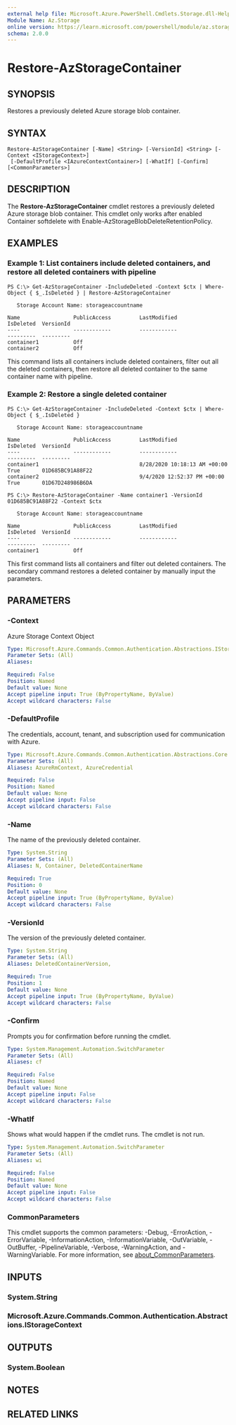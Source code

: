 ```yaml
---
external help file: Microsoft.Azure.PowerShell.Cmdlets.Storage.dll-Help.xml
Module Name: Az.Storage
online version: https://learn.microsoft.com/powershell/module/az.storage/restore-azstoragecontainer
schema: 2.0.0
---
```


# Restore-AzStorageContainer

## SYNOPSIS
Restores a previously deleted Azure storage blob container.

## SYNTAX

```
Restore-AzStorageContainer [-Name] <String> [-VersionId] <String> [-Context <IStorageContext>]
 [-DefaultProfile <IAzureContextContainer>] [-WhatIf] [-Confirm] [<CommonParameters>]
```

## DESCRIPTION
The **Restore-AzStorageContainer** cmdlet restores a previously deleted Azure storage blob container.
This cmdlet only works after enabled Container softdelete with Enable-AzStorageBlobDeleteRetentionPolicy.

## EXAMPLES

### Example 1: List containers include deleted containers, and restore all deleted containers with pipeline
<!-- Skip: Output cannot be splitted from code -->


```
PS C:\> Get-AzStorageContainer -IncludeDeleted -Context $ctx | Where-Object { $_.IsDeleted } | Restore-AzStorageContainer

   Storage Account Name: storageaccountname

Name                 PublicAccess         LastModified                   IsDeleted  VersionId                                                                                                                                                                                                                                                         
----                 ------------         ------------                   ---------  ---------                                                                                                                                                                    
container1           Off
container2           Off
```

This command lists all containers include deleted containers, filter out all the deleted containers, then restore all deleted container to the same container name with pipeline.

### Example 2: Restore a single deleted container
<!-- Skip: Output cannot be splitted from code -->


```
PS C:\> Get-AzStorageContainer -IncludeDeleted -Context $ctx | Where-Object { $_.IsDeleted } 

   Storage Account Name: storageaccountname

Name                 PublicAccess         LastModified                   IsDeleted  VersionId                                                                                                                                                                                                                                                      
----                 ------------         ------------                   ---------  ---------                                                                                                                                                                   
container1                                8/28/2020 10:18:13 AM +00:00   True       01D685BC91A88F22                                                                                                                                                                                                                                                                
container2                                9/4/2020 12:52:37 PM +00:00    True       01D67D248986B6DA  

PS C:\> Restore-AzStorageContainer -Name container1 -VersionId 01D685BC91A88F22 -Context $ctx

   Storage Account Name: storageaccountname

Name                 PublicAccess         LastModified                   IsDeleted  VersionId                                                                                                                                                                                                                                                     
----                 ------------         ------------                   ---------  ---------                                                                                                                                                                                                                                                        
container1           Off
```

This first command lists all containers and filter out deleted containers.
The secondary command restores a deleted container by manually input the parameters.

## PARAMETERS

### -Context
Azure Storage Context Object

```yaml
Type: Microsoft.Azure.Commands.Common.Authentication.Abstractions.IStorageContext
Parameter Sets: (All)
Aliases:

Required: False
Position: Named
Default value: None
Accept pipeline input: True (ByPropertyName, ByValue)
Accept wildcard characters: False
```

### -DefaultProfile
The credentials, account, tenant, and subscription used for communication with Azure.

```yaml
Type: Microsoft.Azure.Commands.Common.Authentication.Abstractions.Core.IAzureContextContainer
Parameter Sets: (All)
Aliases: AzureRmContext, AzureCredential

Required: False
Position: Named
Default value: None
Accept pipeline input: False
Accept wildcard characters: False
```

### -Name
The name of the previously deleted container.

```yaml
Type: System.String
Parameter Sets: (All)
Aliases: N, Container, DeletedContainerName

Required: True
Position: 0
Default value: None
Accept pipeline input: True (ByPropertyName, ByValue)
Accept wildcard characters: False
```

### -VersionId
The version of the previously deleted container.

```yaml
Type: System.String
Parameter Sets: (All)
Aliases: DeletedContainerVersion, 

Required: True
Position: 1
Default value: None
Accept pipeline input: True (ByPropertyName, ByValue)
Accept wildcard characters: False
```

### -Confirm
Prompts you for confirmation before running the cmdlet.

```yaml
Type: System.Management.Automation.SwitchParameter
Parameter Sets: (All)
Aliases: cf

Required: False
Position: Named
Default value: None
Accept pipeline input: False
Accept wildcard characters: False
```

### -WhatIf
Shows what would happen if the cmdlet runs.
The cmdlet is not run.

```yaml
Type: System.Management.Automation.SwitchParameter
Parameter Sets: (All)
Aliases: wi

Required: False
Position: Named
Default value: None
Accept pipeline input: False
Accept wildcard characters: False
```

### CommonParameters
This cmdlet supports the common parameters: -Debug, -ErrorAction, -ErrorVariable, -InformationAction, -InformationVariable, -OutVariable, -OutBuffer, -PipelineVariable, -Verbose, -WarningAction, and -WarningVariable. For more information, see [about_CommonParameters](http://go.microsoft.com/fwlink/?LinkID=113216).

## INPUTS

### System.String

### Microsoft.Azure.Commands.Common.Authentication.Abstractions.IStorageContext

## OUTPUTS

### System.Boolean

## NOTES

## RELATED LINKS
